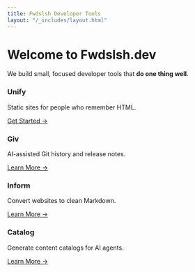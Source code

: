 ```yaml
---
title: Fwdslsh Developer Tools
layout: "/_includes/layout.html"
---
```


<template data-target="title">Fwdslsh Developer Tools</template>
<template data-target="description">Small, focused tools that ship fast.</template>
<template data-target="section">home</template>

# Welcome to Fwdslsh.dev

We build small, focused developer tools that **do one thing well**.

<div class="tool-grid">
  <article class="card" style="view-transition-name: unify-hero">
    <h3>Unify</h3>
    <p>Static sites for people who remember HTML.</p>
    <a href="/unify/">Get Started →</a>
  </article>
  <article class="card" style="view-transition-name: giv-hero">
    <h3>Giv</h3>
    <p>AI-assisted Git history and release notes.</p>
    <a href="/giv/">Learn More →</a>
  </article>
  <article class="card" style="view-transition-name: inform-hero">
    <h3>Inform</h3>
    <p>Convert websites to clean Markdown.</p>
    <a href="/inform/">Learn More →</a>
  </article>
  <article class="card" style="view-transition-name: catalog-hero">
    <h3>Catalog</h3>
    <p>Generate content catalogs for AI agents.</p>
    <a href="/catalog/">Learn More →</a>
  </article>
</div>

<div data-import="/_includes/_cta.html">
  <template data-target="heading">Ship Today</template>
  <template data-target="copy">Use Unify to deploy in minutes.</template>
</include>
